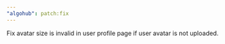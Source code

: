 ```yaml
---
"algohub": patch:fix
---
```


Fix avatar size is invalid in user profile page if user avatar is not uploaded.
